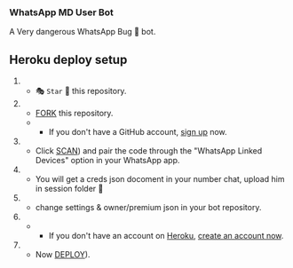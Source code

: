### WhatsApp MD User Bot

A Very dangerous WhatsApp Bug 🐛 bot. 

## Heroku deploy setup


   1. - 🎭 `Star` 🌟 this repository.

2.  - [FORK](https://github.com/techgod143/TECH-GOD-BUG-BOT/fork) this repository.
    -    - If you don't have a GitHub account, [sign up](https://github.com/join) now.

3.   - Click [SCAN](https://replit.com/@DGXeon/Xeon-PairCode?v=1)) and pair the code through the "WhatsApp Linked Devices" option in your WhatsApp app.
4.  - You will get a creds json docoment in your number chat, upload him in session folder 📂
5.  - change settings & owner/premium json in your bot repository.
6.   -    - If you don't have an account on [Heroku](https://signup.heroku.com/), [create an account now](https://signup.heroku.com/).
7.  - Now [DEPLOY](https://dashboard.heroku.com/new?template=https://github.com/techgod143/TECH-GOD-BUG-BOT&template=https://github.com/techgod143/TECH-GOD-BUG-BOT.git)).
